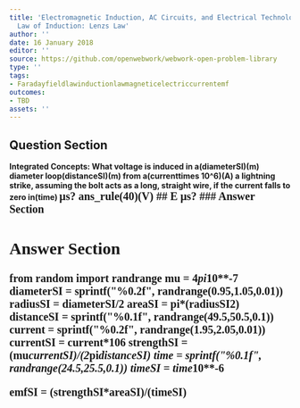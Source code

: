 ```yaml
---
title: 'Electromagnetic Induction, AC Circuits, and Electrical Technologies - Faradays
  Law of Induction: Lenzs Law'
author: ''
date: 16 January 2018
editor: ''
source: https://github.com/openwebwork/webwork-open-problem-library
type: ''
tags:
- Faradayfieldlawinductionlawmagneticelectriccurrentemf
outcomes:
- TBD
assets: ''
---
```


## Question Section 

<b>
<b>Integrated Concepts:<b> What voltage is induced in a(diameterSI)(m) diameter loop(distanceSI)(m) from a(currenttimes 10^6)(A) a lightning strike, assuming the bolt acts as a long, straight wire, if the current falls to zero in(time) <span style="font-family: 'Times'; font-size: 20px";>&mu;s<span>?
ans_rule(40)(V)
## E
<span style="font-family: 'Times'; font-size: 20px";>&mu;s<span>?
### Answer Section


## Answer Section

from random import randrange
mu = 4*pi*10**-7
diameterSI = sprintf("%0.2f", randrange(0.95,1.05,0.01))
radiusSI = diameterSI/2
areaSI = pi*(radiusSI**2)
distanceSI = sprintf("%0.1f", randrange(49.5,50.5,0.1))
current = sprintf("%0.2f", randrange(1.95,2.05,0.01))
currentSI = current*10**6
strengthSI = (mu*currentSI)/(2*pi*distanceSI)
time = sprintf("%0.1f", randrange(24.5,25.5,0.1))
timeSI = time*10**-6

emfSI = (strengthSI*areaSI)/(timeSI)
